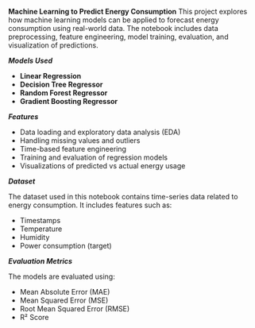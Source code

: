 **Machine Learning to Predict Energy Consumption**
This project explores how machine learning models can be applied to forecast energy consumption using real-world data. The notebook includes data preprocessing, feature engineering, model training, evaluation, and visualization of predictions.

**_Models Used_**

- **Linear Regression**
- **Decision Tree Regressor**
- **Random Forest Regressor**
- **Gradient Boosting Regressor**

**_Features_**
- Data loading and exploratory data analysis (EDA)
- Handling missing values and outliers
- Time-based feature engineering
- Training and evaluation of regression models
- Visualizations of predicted vs actual energy usage

**_Dataset_**

The dataset used in this notebook contains time-series data related to energy consumption. It includes features such as:

- Timestamps
- Temperature
- Humidity
- Power consumption (target)

**_Evaluation Metrics_**

The models are evaluated using:

- Mean Absolute Error (MAE)
- Mean Squared Error (MSE)
- Root Mean Squared Error (RMSE)
- R² Score
